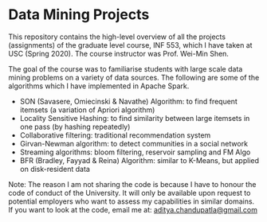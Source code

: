 # Data Mining Projects
This repository contains the high-level overview of all the projects (assignments) of the graduate level course, INF 553, which I have taken at USC (Spring 2020). The course instructor was Prof. Wei-Min Shen.

The goal of the course was to familiarise students with large scale data mining problems on a variety of data sources. The following are some of the algorithms which I have implemented in Apache Spark.

<ul>
  <li>SON (Savasere, Omiecinski & Navathe) Algorithm: to find frequent itemsets (a variation of Apriori algorithm)</li>
  <li>Locality Sensitive Hashing: to find similarity between large itemsets in one pass (by hashing repeatedly)</li>
  <li>Collaborative filtering: traditional recommendation system</li>
  <li>Girvan-Newman algorithm: to detect communities in a social network</li>
  <li>Streaming algorithms: bloom filtering, reservoir sampling and FM Algo</li>
  <li>BFR (Bradley, Fayyad & Reina) Algorithm: similar to K-Means, but applied on disk-resident data</li>
</ul>

Note: The reason I am not sharing the code is because I have to honour the code of conduct of the University. It will only be available upon request to potential employers who want to assess my capabilities in similar domains. If you want to look at the code, email me at: aditya.chandupatla@gmail.com
